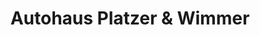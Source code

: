 ---
title: "Autohaus Platzer & Wimmer"
url: /hutthurm/autohaus-platzer-und-wimmer/
shop: Autohaus
---